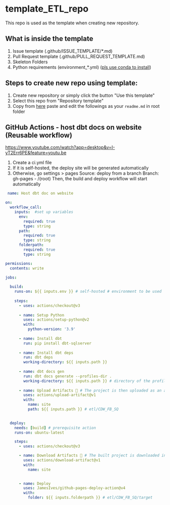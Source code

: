 # template_ETL_repo
This repo is used as the template when creating new repository.

## What is inside the template
1. Issue template (.github/ISSUE_TEMPLATE/*.md)
2. Pull Request template (.github/PULL_REQUEST_TEMPLATE.md)
3. Skeleton Folders
4. Python requirements (environment_*.yml) ([pls use conda to install](https://docs.conda.io/projects/conda/en/latest/user-guide/tasks/manage-environments.html#creating-an-environment-from-an-environment-yml-file))

## Steps to create new repo using template:
1. Create new repository or simply click the button "Use this template"
2. Select this repo from "Repository template"
3. Copy from [here](https://github.com/sfbrigade/data-science-wg/blob/master/dswg_project_resources/Project-README-template.md) paste and edit the followings as your `readme.md` in root folder


## GitHub Actions - host dbt docs on website (Reusable workflow)

https://www.youtube.com/watch?app=desktop&v=I-yT2Err6PE&feature=youtu.be

1.  Create a ci.yml file
2.  If it is self-hosted, the deploy site will be generated automatically
3.  Otherwise, go settings > pages
    Source: deploy from a branch
    Branch: gh-pages - /(root)
    Then, the build and deploy workflow will start automatically


```yaml
 name: Host dbt doc on website

on:
  workflow_call: 
    inputs:  #set up variables
      env:
        required: true
        type: string
      path:
        required: true
        type: string
      folderpath:
        required: true
        type: string

permissions:
  contents: write
  
jobs:

  build:  
    runs-on: ${{ inputs.env }} # self-hosted # environment to be used
    
    steps:
      - uses: actions/checkout@v3
      
      - name: Setup Python
        uses: actions/setup-python@v2
        with:
          python-version: '3.9'
        
      - name: Install dbt
        run: pip install dbt-sqlserver
        
      - name: Install dbt deps
        run: dbt deps
        working-directory: ${{ inputs.path }}
        
      - name: dbt docs gen
        run: dbt docs generate --profiles-dir .
        working-directory: ${{ inputs.path }} # directory of the profiles.yml
        
      - name: Upload Artifacts 🔺 # The project is then uploaded as an artifact named 'site'.
        uses: actions/upload-artifact@v1
        with:
          name: site
          path: ${{ inputs.path }} # etl/CDW_FB_SQ
      

  deploy:
    needs: [build] # prerequisite action
    runs-on: ubuntu-latest

    steps:
      - uses: actions/checkout@v3

      - name: Download Artifacts 🔻 # The built project is downloaded into the 'site' folder.
        uses: actions/download-artifact@v1
        with:
          name: site

      
      - name: Deploy
        uses: JamesIves/github-pages-deploy-action@v4
        with: 
          folder: ${{ inputs.folderpath }} # etl/CDW_FB_SQ/target
```
